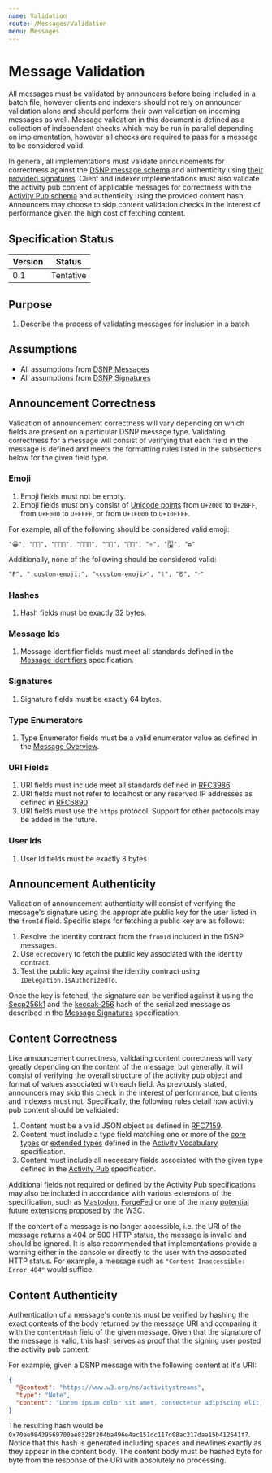```yaml
---
name: Validation
route: /Messages/Validation
menu: Messages
---
```


# Message Validation

All messages must be validated by announcers before being included in a batch file, however clients and indexers should not rely on announcer validation alone and should perform their own validation on incoming messages as well.
Message validation in this document is defined as a collection of independent checks which may be run in parallel depending on implementation, however all checks are required to pass for a message to be considered valid.

In general, all implementations must validate announcements for correctness against the [DSNP message schema](/Messages/Overview) and authenticity using [their provided signatures](/Messages/Signatures).
Client and indexer implementations must also validate the activity pub content of applicable messages for correctness with the [Activity Pub schema](https://www.w3.org/TR/activitypub/) and authenticity using the provided content hash.
Announcers may choose to skip content validation checks in the interest of performance given the high cost of fetching content.

## Specification Status

| Version | Status |
---------- | ---------
| 0.1     | Tentative |

## Purpose
1. Describe the process of validating messages for inclusion in a batch

## Assumptions
* All assumptions from [DSNP Messages](/Messages/Overview)
* All assumptions from [DSNP Signatures](/Messages/Signatures)

## Announcement Correctness

Validation of announcement correctness will vary depending on which fields are present on a particular DSNP message type.
Validating correctness for a message will consist of verifying that each field in the message is defined and meets the formatting rules listed in the subsections below for the given field type.

### Emoji

1. Emoji fields must not be empty.
1. Emoji fields must only consist of [Unicode points](https://unicode.org/standard/standard.html) from `U+2000` to `U+2BFF`, from `U+E000` to `U+FFFF`, or from `U+1F000` to `U+10FFFF`.

For example, all of the following should be considered valid emoji:

```
"😀", "🤌🏼", "👩🏻‍🎤", "🧑🏿‍🏫", "🏳️‍🌈", "🏳️‍⚧️", "⚛︎", "🃑", "♻︎"
```

Additionally, none of the following should be considered valid:

```
"F", ":custom-emoji:", "<custom-emoji>", "ᚱ", "ᘐ", "״"
```

### Hashes

1. Hash fields must be exactly 32 bytes.

### Message Ids

1. Message Identifier fields must meet all standards defined in the [Message Identifiers](/Messages/Identifiers) specification.

### Signatures

1. Signature fields must be exactly 64 bytes.

### Type Enumerators

1. Type Enumerator fields must be a valid enumerator value as defined in the [Message Overview](/Messages/Overview).

### URI Fields

1. URI fields must include meet all standards defined in [RFC3986](http://www.ietf.org/rfc/rfc3986.txt).
1. URI fields must not refer to localhost or any reserved IP addresses as defined in [RFC6890](https://datatracker.ietf.org/doc/html/rfc6890)
1. URI fields must use the `https` protocol. Support for other protocols may be added in the future.

### User Ids

1. User Id fields must be exactly 8 bytes.

## Announcement Authenticity

Validation of announcement authenticity will consist of verifying the message's signature using the appropriate public key for the user listed in the `fromId` field.
Specific steps for fetching a public key are as follows:

1. Resolve the identity contract from the `fromId` included in the DSNP messages.
1. Use `ecrecovery` to fetch the public key associated with the identity contract.
1. Test the public key against the identity contract using `IDelegation.isAuthorizedTo`.

Once the key is fetched, the signature can be verified against it using the [Secp256k1](https://en.bitcoin.it/wiki/Secp256k1) and the [keccak-256](https://en.wikipedia.org/wiki/SHA-3) hash of the serialized message as described in the [Message Signatures](/Messages/Signatures#verifying-messages) specification.

## Content Correctness

Like announcement correctness, validating content correctness will vary greatly depending on the content of the message, but generally, it will consist of verifying the overall structure of the activity pub object and format of values associated with each field.
As previously stated, announcers may skip this check in the interest of performance, but clients and indexers must not.
Specifically, the following rules detail how activity pub content should be validated:

1. Content must be a valid JSON object as defined in [RFC7159](https://datatracker.ietf.org/doc/html/rfc7159).
1. Content must include a type field matching one or more of the [core types](https://www.w3.org/TR/activitystreams-vocabulary/#h-types) or [extended types](https://www.w3.org/TR/activitystreams-vocabulary/#h-extendedtypes) defined in the [Activity Vocabulary](https://www.w3.org/TR/activitystreams-vocabulary/) specification.
1. Content must include all necessary fields associated with the given type defined in the [Activity Pub](https://www.w3.org/TR/activitypub/) specification.

Additional fields not required or defined by the Activity Pub specifications may also be included in accordance with various extensions of the specification, such as [Mastodon](https://docs.joinmastodon.org/spec/activitypub/), [ForgeFed](https://github.com/forgefed/forgefed) or one of the many [potential future extensions](https://www.w3.org/wiki/ActivityPub_extensions) proposed by the [W3C](https://www.w3.org).

If the content of a message is no longer accessible, i.e. the URI of the message returns a 404 or 500 HTTP status, the message is invalid and should be ignored.
It is also recommended that implementations provide a warning either in the console or directly to the user with the associated HTTP status.
For example, a message such as `"Content Inaccessible: Error 404"` would suffice.

## Content Authenticity

Authentication of a message's contents must be verified by hashing the exact contents of the body returned by the message URI and comparing it with the `contentHash` field of the given message.
Given that the signature of the message is valid, this hash serves as proof that the signing user posted the activity pub content.

For example, given a DSNP message with the following content at it's URI:

```json
{
  "@context": "https://www.w3.org/ns/activitystreams",
  "type": "Note",
  "content": "Lorem ipsum dolor sit amet, consectetur adipiscing elit, sed do eiusmod tempor incididunt ut labore et dolore magna aliqua."
}
```

The resulting hash would be `0x70ae98439569700ae8328f204ba496e4ac151dc117d08ac217daa15b412641f7`.
Notice that this hash is generated including spaces and newlines exactly as they appear in the content body.
The content body must be hashed byte for byte from the response of the URI with absolutely no processing.
